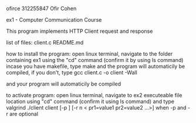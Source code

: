 ofirce
312255847 Ofir Cohen

ex1 - Computer Communication Course

This program implements HTTP Client request and response

list of files:
client.c
README.md

how to install the program:
open linux terminal, navigate to the folder containing ex1
using the "cd" command (confirm it by using ls command)
incase you have makefile, type make and the program will
automaticily be compiled, if you don't, type 
gcc client.c -o client -Wall

and your program will automaticily be compiled

to activate program:
open linux terminal, navigate to ex2 executeable file
location using "cd" command (confirm it using ls command) and type
valgrind ./client client [-p <text>] [-r n < pr1=value1 pr2=value2 …>] <URL>
when -p and -r are optional